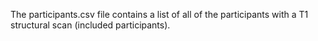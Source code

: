The participants.csv file contains a list of all of the participants with a T1 structural scan (included participants).
